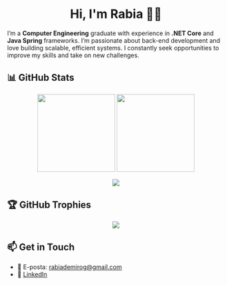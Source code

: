 <h1 align="center">Hi, I'm Rabia 👩‍💻</h1>

I’m a **Computer Engineering** graduate with experience in **.NET Core** and **Java Spring** frameworks. I’m passionate about back-end development and love building scalable, efficient systems. I constantly seek opportunities to improve my skills and take on new challenges.


## 📊 GitHub Stats

<p align="center">
  <img src="https://github-readme-stats.vercel.app/api?username=rabiademirog&show_icons=true&count_private=true&theme=radical" height="180"/>
  <img src="https://github-readme-stats.vercel.app/api/top-langs/?username=rabiademirog&layout=compact&count_private=true&theme=radical" height="180"/>
</p>


<p align="center">
  <img src="https://github-readme-streak-stats.herokuapp.com/?user=rabiademirog&theme=radical" />
</p>

## 🏆 GitHub Trophies

<p align="center">
  <img src="https://github-profile-trophy.vercel.app/?username=rabiademirog&theme=radical&margin-w=10&no-bg=true&no-frame=true"/>
</p>


## 📫 Get in Touch

- 📧 E-posta: rabiademirog@gmail.com  
- 💼 [LinkedIn](https://www.linkedin.com/in/rabia-demiroğ/)  


